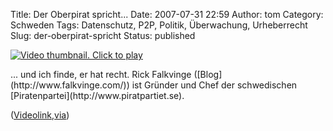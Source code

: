 Title: Der Oberpirat spricht...
Date: 2007-07-31 22:59
Author: tom
Category: Schweden
Tags: Datenschutz, P2P, Politik, Überwachung, Urheberrecht
Slug: der-oberpirat-spricht
Status: published

<p>
<script type="text/javascript" src="http://blip.tv/scripts/pokkariPlayer.js?ver=2007072801"></script>
<script type="text/javascript" src="http://blip.tv/syndication/write_player?skin=js&amp;posts_id=323602&amp;source=3&amp;autoplay=true&amp;file_type=flv&amp;player_width=500&amp;player_height=340"></script>
<div id="blip_movie_content_323602">

[![Video thumbnail. Click to
play](http://blip.tv/file/get/OSCON-OSCON2007RickFalkvinge272.flv.jpg "Click to play")](http://blip.tv/file/get/OSCON-OSCON2007RickFalkvinge272.flv)

</div>

</p>
... und ich finde, er hat recht. Rick Falkvinge
([Blog](http://www.falkvinge.com/)) ist Gründer und Chef der
schwedischen [Piratenpartei](http://www.piratpartiet.se).

([Videolink](http://blip.tv/file/318885/),[via](http://netzpolitik.org/2007/har-har/))

